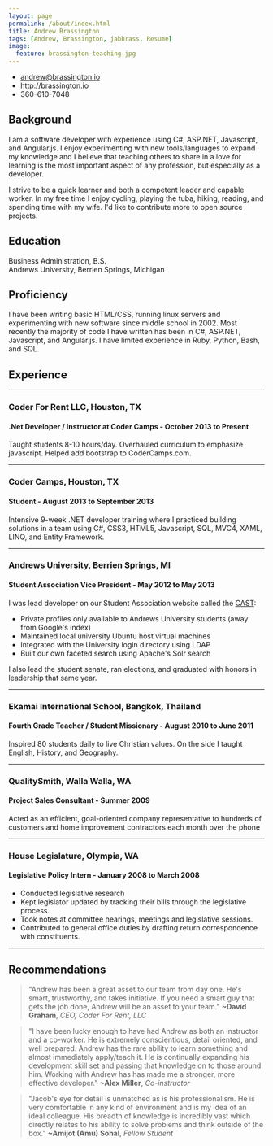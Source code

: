 ```yaml
---
layout: page
permalink: /about/index.html
title: Andrew Brassington
tags: [Andrew, Brassington, jabbrass, Resume]
image:
  feature: brassington-teaching.jpg
---
```

 * <andrew@brassington.io>
 * <http://brassington.io>
 * 360-610-7048

## Background

I am a software developer with experience using C#, ASP.NET, Javascript, and Angular.js. I enjoy experimenting with new tools/languages to expand my knowledge and I believe that teaching others to share in a love for learning is the most important aspect of any profession, but especially as a developer.

I strive to be a quick learner and both a competent leader and capable worker. In my free time I enjoy cycling, playing the tuba, hiking, reading, and spending time with my wife. I'd like to contribute more to open source projects.

## Education

Business Administration, B.S.    
Andrews University, Berrien Springs, Michigan  

## Proficiency

I have been writing basic HTML/CSS, running linux servers and experimenting with new software since middle school in 2002. Most recently the majority of code I have written has been in C#, ASP.NET, Javascript, and Angular.js. I have limited experience in Ruby, Python, Bash, and SQL.

## Experience

*** ***

### Coder For Rent LLC, Houston, TX

#### .Net Developer / Instructor at Coder Camps - October 2013 to Present

Taught students 8-10 hours/day. Overhauled curriculum to emphasize javascript. Helped add bootstrap to CoderCamps.com.

*** ***

### Coder Camps, Houston, TX

#### Student - August 2013 to September 2013

Intensive 9-week .NET developer training where I practiced building solutions in a team using C#, CSS3, HTML5, Javascript, SQL, MVC4, XAML, LINQ, and Entity Framework.

*** ***

### Andrews University, Berrien Springs, MI

#### Student Association Vice President - May 2012 to May 2013

I was lead developer on our Student Association website called the [CAST](http://www.andrews.edu/ausacast/):
 
 
 * Private profiles only available to Andrews University students (away from Google's index)
 * Maintained local university Ubuntu host virtual machines
 * Integrated with the University login directory using LDAP
 * Built our own faceted search using Apache's Solr search
 
 
 I also lead the student senate, ran elections, and graduated with honors in leadership that same year.

*** ***

### Ekamai International School, Bangkok, Thailand

#### Fourth Grade Teacher / Student Missionary - August 2010 to June 2011

Inspired 80 students daily to live Christian values. On the side I taught English, History, and Geography. 

*** ***

### QualitySmith, Walla Walla, WA

#### Project Sales Consultant - Summer 2009

Acted as an efficient, goal-oriented company representative to hundreds of customers and home improvement contractors each month over the phone

*** ***

### House Legislature, Olympia, WA

#### Legislative Policy Intern - January 2008 to March 2008

 * Conducted legislative research
 * Kept legislator updated by tracking their bills through the legislative process. 
 * Took notes at committee hearings, meetings and legislative sessions.
 *  Contributed to general office duties by drafting return correspondence with constituents.
 
*** ***
 
 
## Recommendations

>"Andrew has been a great asset to our team from day one. He's smart, trustworthy, and takes initiative. If you need a smart guy that gets the job done, Andrew will be an asset to your team." **~David Graham**, *CEO, Coder For Rent, LLC*

>"I have been lucky enough to have had Andrew as both an instructor and a co-worker. He is extremely conscientious, detail oriented, and well prepared. Andrew has the rare ability to learn something and almost immediately apply/teach it.
He is continually expanding his development skill set and passing that knowledge on to those around him. Working with Andrew has has made me a stronger, more effective developer." **~Alex Miller**, *Co-instructor*

>"Jacob's eye for detail is unmatched as is his professionalism. He is very comfortable in any kind of environment and is my idea of an ideal colleague. His breadth of knowledge is incredibly vast which directly relates to his ability to solve problems and think outside of the box." **~Amijot (Amu) Sohal**, *Fellow Student*
